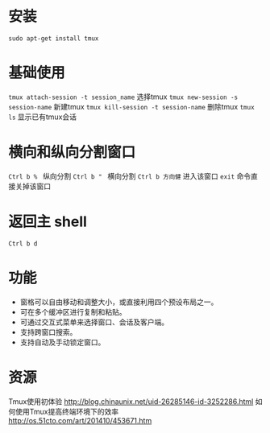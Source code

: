 # 安装
`sudo apt-get install tmux`
# 基础使用
`tmux attach-session -t session_name` 选择tmux
`tmux new-session -s session-name` 新建tmux
`tmux kill-session -t session-name` 删除tmux
`tmux ls` 显示已有tmux会话

# 横向和纵向分割窗口
`Ctrl b % ` 纵向分割
`Ctrl b " ` 横向分割
`Ctrl b 方向健` 进入该窗口
`exit` 命令直接关掉该窗口

# 返回主 shell
`Ctrl b d`

# 功能
* 窗格可以自由移动和调整大小，或直接利用四个预设布局之一。
* 可在多个缓冲区进行复制和粘贴。
* 可通过交互式菜单来选择窗口、会话及客户端。
* 支持跨窗口搜索。
* 支持自动及手动锁定窗口。

# 资源
Tmux使用初体验  http://blog.chinaunix.net/uid-26285146-id-3252286.html
如何使用Tmux提高终端环境下的效率 http://os.51cto.com/art/201410/453671.htm
